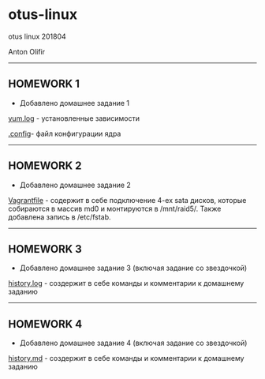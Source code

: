 # otus-linux
otus linux 201804

Anton Olifir

-------------
## HOMEWORK 1

* Добавлено домашнее задание 1

[yum.log](./hw1/yum.log) - установленные зависимости

[.config](./hw1/.config)- файл конфигурации ядра

-------------
## HOMEWORK 2

* Добавлено домашнее задание 2

[Vagrantfile](./hw2/Vagrantfile) - содержит в себе подключение 4-ех sata дисков, которые собираются в массив md0 и монтируются в /mnt/raid5/. Также добавлена запись в /etc/fstab.

-------------
## HOMEWORK 3

* Добавлено домашнее задание 3 (включая задание со звездочкой)

[history.log](./hw3/history.log) - создержит в себе команды и комментарии к домашнему заданию

-------------
## HOMEWORK 4

* Добавлено домашнее задание 4 (включая задание со звездочкой)

[history.md](./hw4/history.md) - создержит в себе команды и комментарии к домашнему заданию

